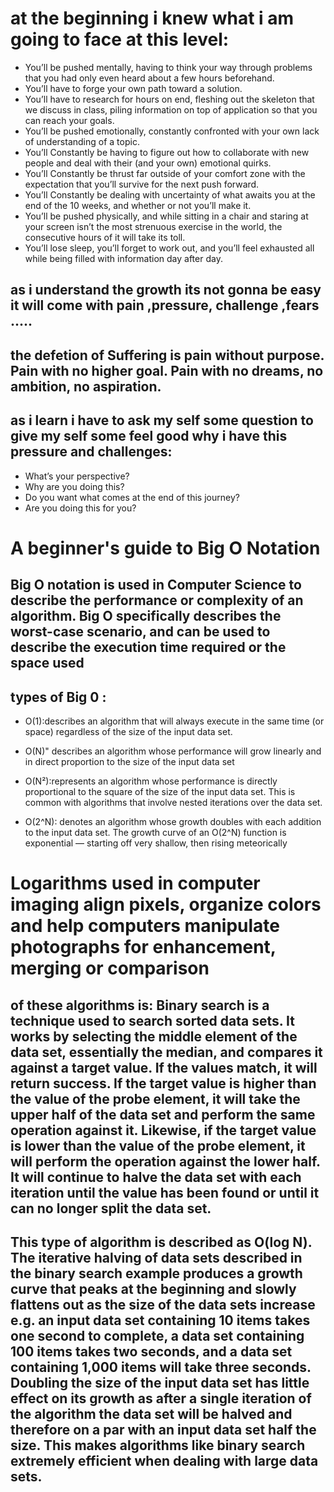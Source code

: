 # at the beginning i knew what i am going to face at this level:
* You’ll be pushed mentally, having to think your way through problems that you had only even heard about a few hours beforehand.
* You’ll have to forge your own path toward a solution.
* You’ll have to research for hours on end, fleshing out the skeleton that we discuss in class, piling information on top of application so that you can reach your goals.
* You’ll be pushed emotionally, constantly confronted with your own lack of understanding of a topic.
* You’ll Constantly be having to figure out how to collaborate with new people and deal with their (and your own) emotional quirks.
* You’ll Constantly be thrust far outside of your comfort zone with the expectation that you’ll survive for the next push forward.
* You’ll Constantly be dealing with uncertainty of what awaits you at the end of the 10 weeks, and whether or not you’ll make it.
* You’ll be pushed physically, and while sitting in a chair and staring at your screen isn’t the most strenuous exercise in the world, the consecutive hours of it will take its toll.
* You’ll lose sleep, you’ll forget to work out, and you’ll feel exhausted all while being filled with information day after day.

## as i understand the growth its not gonna be easy it will come with pain ,pressure, challenge ,fears .....

## the defetion of Suffering is pain without purpose. Pain with no higher goal. Pain with no dreams, no ambition, no aspiration.

## as i learn i have to ask my self some question  to give my self some feel good why i have this pressure and challenges:

* What’s your perspective?
* Why are you doing this?
* Do you want what comes at the end of this journey?
* Are you doing this for you?



# A beginner's guide to Big O Notation

## Big O notation is used in Computer Science to describe the performance or complexity of an algorithm. Big O specifically describes the worst-case scenario, and can be used to describe the execution time required or the space used 


## types of Big 0 :
* O(1):describes an algorithm that will always execute in the same time (or space) regardless of the size of the input data set.

* O(N)" describes an algorithm whose performance will grow linearly and in direct proportion to the size of the input data set

* O(N²):represents an algorithm whose performance is directly proportional to the square of the size of the input data set. This is common with algorithms that involve nested iterations over the data set.

* O(2^N): denotes an algorithm whose growth doubles with each addition to the input data set. The growth curve of an O(2^N) function is exponential — starting off very shallow, then rising meteorically


# Logarithms used in computer imaging align pixels, organize colors and help computers manipulate photographs for enhancement, merging or comparison

## of these algorithms is: Binary search is a technique used to search sorted data sets. It works by selecting the middle element of the data set, essentially the median, and compares it against a target value. If the values match, it will return success. If the target value is higher than the value of the probe element, it will take the upper half of the data set and perform the same operation against it. Likewise, if the target value is lower than the value of the probe element, it will perform the operation against the lower half. It will continue to halve the data set with each iteration until the value has been found or until it can no longer split the data set.
## This type of algorithm is described as O(log N). The iterative halving of data sets described in the binary search example produces a growth curve that peaks at the beginning and slowly flattens out as the size of the data sets increase e.g. an input data set containing 10 items takes one second to complete, a data set containing 100 items takes two seconds, and a data set containing 1,000 items will take three seconds. Doubling the size of the input data set has little effect on its growth as after a single iteration of the algorithm the data set will be halved and therefore on a par with an input data set half the size. This makes algorithms like binary search extremely efficient when dealing with large data sets.